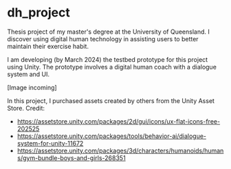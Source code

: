 # dh_project
Thesis project of my master's degree at the University of Queensland. I discover using digital human technology in assisting users to better maintain their exercise habit.

I am developing (by March 2024) the testbed prototype for this project using Unity. The prototype involves a digital human coach with a dialogue system and UI. 

[Image incoming]

In this project, I purchased assets created by others from the Unity Asset Store. Credit:
- https://assetstore.unity.com/packages/2d/gui/icons/ux-flat-icons-free-202525
- https://assetstore.unity.com/packages/tools/behavior-ai/dialogue-system-for-unity-11672
- https://assetstore.unity.com/packages/3d/characters/humanoids/humans/gym-bundle-boys-and-girls-268351

